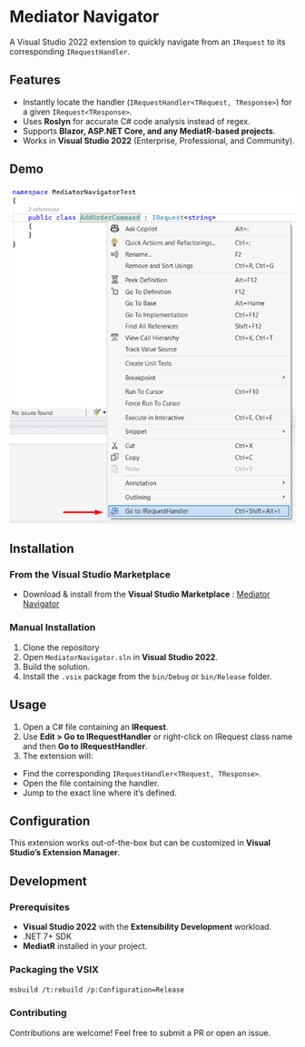 # Mediator Navigator
A Visual Studio 2022 extension to quickly navigate from an `IRequest` to its corresponding `IRequestHandler`.

## Features
- Instantly locate the handler (`IRequestHandler<TRequest, TResponse>`) for a given `IRequest<TResponse>`.
- Uses **Roslyn** for accurate C# code analysis instead of regex.
- Supports **Blazor, ASP.NET Core, and any MediatR-based projects**.
- Works in **Visual Studio 2022** (Enterprise, Professional, and Community).

## Demo
![Mediator Navigator Preview](https://github.com/Mehdiway/MediatorNavigator/blob/master/preview.png)

## Installation
### From the Visual Studio Marketplace
- Download & install from the **Visual Studio Marketplace** : [Mediator Navigator](https://marketplace.visualstudio.com/items?itemName=MehdiArmachi.MediatorNavigator)

### Manual Installation
1. Clone the repository
2. Open `MediatorNavigator.sln` in **Visual Studio 2022**.
3. Build the solution.
4. Install the `.vsix` package from the `bin/Debug` or `bin/Release` folder.

## Usage
1. Open a C# file containing an **IRequest**.
2. Use **Edit > Go to IRequestHandler** or right-click on IRequest class name and then **Go to IRequestHandler**.
3. The extension will:
- Find the corresponding `IRequestHandler<TRequest, TResponse>`.
- Open the file containing the handler.
- Jump to the exact line where it’s defined.

## Configuration
This extension works out-of-the-box but can be customized in **Visual Studio’s Extension Manager**.

## Development
### Prerequisites
- **Visual Studio 2022** with the **Extensibility Development** workload.
- .NET 7+ SDK
- **MediatR** installed in your project.

### Packaging the VSIX
```msbuild /t:rebuild /p:Configuration=Release```

### Contributing

Contributions are welcome! Feel free to submit a PR or open an issue.
